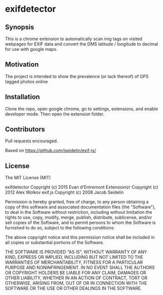 exifdetector
============

## Synopsis

This is a chrome extension to automatically scan img tags on visited webpages for EXIF data and convert the DMS latitude / longitude to decimal for use with google maps.

## Motivation

The project is intended to show the prevalence (or lack thereof) of GPS tagged photos online

## Installation

Clone the repo, open google chrome, go to settings, extensions, and enable developer mode. Then open the extension folder.

## Contributors

Pull requests encouraged.

Based on https://github.com/jseidelin/exif-js/

## License

The MIT License (MIT)

exifdetector Copyright (c)  2015 Evan d'Entremont
Extensionizr Copyright (c) 2012 Alex Wolkov
exif.js Copyright (c) 2008 Jacob Seidelin

Permission is hereby granted, free of charge, to any person obtaining a copy of this software and associated documentation files (the "Software"), to deal in the Software without restriction, including without limitation the rights to use, copy, modify, merge, publish, distribute, sublicense, and/or sell copies of the Software, and to permit persons to whom the Software is furnished to do so, subject to the following conditions:

The above copyright notice and this permission notice shall be included in all copies or substantial portions of the Software.

THE SOFTWARE IS PROVIDED "AS IS", WITHOUT WARRANTY OF ANY KIND, EXPRESS OR IMPLIED, INCLUDING BUT NOT LIMITED TO THE WARRANTIES OF MERCHANTABILITY, FITNESS FOR A PARTICULAR PURPOSE AND NONINFRINGEMENT. IN NO EVENT SHALL THE AUTHORS OR COPYRIGHT HOLDERS BE LIABLE FOR ANY CLAIM, DAMAGES OR OTHER LIABILITY, WHETHER IN AN ACTION OF CONTRACT, TORT OR OTHERWISE, ARISING FROM, OUT OF OR IN CONNECTION WITH THE SOFTWARE OR THE USE OR OTHER DEALINGS IN THE SOFTWARE.
